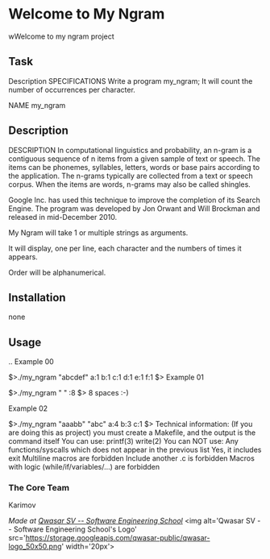 # Welcome to My Ngram
wWelcome to my ngram project

## Task

Description
SPECIFICATIONS
Write a program my_ngram; It will count the number of occurrences per character.

NAME
my_ngram

## Description
DESCRIPTION
In computational linguistics and probability, an n-gram is a contiguous sequence of n items from a given sample of text or speech. The items can be phonemes, syllables, letters, words or base pairs according to the application. The n-grams typically are collected from a text or speech corpus. When the items are words, n-grams may also be called shingles.

Google Inc. has used this technique to improve the completion of its Search Engine. The program was developed by Jon Orwant and Will Brockman and released in mid-December 2010.

My Ngram will take 1 or multiple strings as arguments.

It will display, one per line, each character and the numbers of times it appears.

Order will be alphanumerical.
## Installation
none
## Usage

..
Example 00

$>./my_ngram "abcdef"
a:1
b:1
c:1
d:1
e:1
f:1
$>
Example 01

$>./my_ngram "        "
 :8
$>
8 spaces :-)

Example 02

$>./my_ngram "aaabb" "abc"
a:4
b:3
c:1
$>
Technical information:
(If you are doing this as project) you must create a Makefile, and the output is the command itself
You can use:
printf(3)
write(2)
You can NOT use:
Any functions/syscalls which does not appear in the previous list
Yes, it includes exit
Multiline macros are forbidden
Include another .c is forbidden
Macros with logic (while/if/variables/...) are forbidden

### The Core Team
Karimov

<span><i>Made at <a href='https://qwasar.io'>Qwasar SV -- Software Engineering School</a></i></span>
<span><img alt='Qwasar SV -- Software Engineering School's Logo' src='https://storage.googleapis.com/qwasar-public/qwasar-logo_50x50.png' width='20px'></span>
